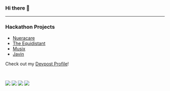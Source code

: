 ### Hi there 👋

<hr />

### Hackathon Projects

- [Nueracare](https://github.com/Neuracare)
- [The Equidistant](https://github.com/TheEquidistantProject)
- [Musix](https://devpost.com/software/musix)
- [Javin](https://devpost.com/software/javin)

Check out my [Devpost Profile](https://devpost.com/ShlokDesai33)!

<br />

<p items="center">

<img src="https://img.shields.io/badge/Python-3776AB?style=for-the-badge&logo=python&logoColor=white" />
<img src="https://img.shields.io/badge/JavaScript-F7DF1E?style=for-the-badge&logo=javascript&logoColor=black" />
<img src="https://img.shields.io/badge/Java-ED8B00?style=for-the-badge&logo=java&logoColor=white" />
<img src="https://img.shields.io/badge/Linux-FCC624?style=for-the-badge&logo=linux&logoColor=black" />

</p>
